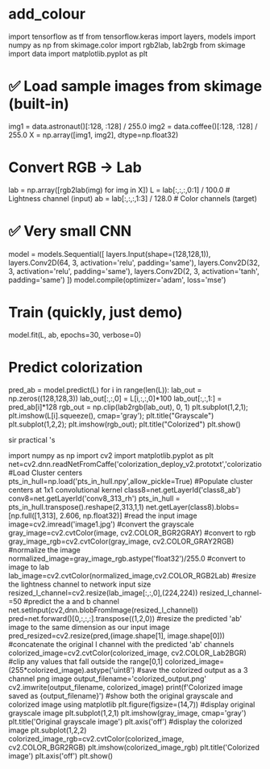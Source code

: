 # add_colour

import tensorflow as tf
from tensorflow.keras import layers, models
import numpy as np
from skimage.color import rgb2lab, lab2rgb
from skimage import data
import matplotlib.pyplot as plt

# ✅ Load sample images from skimage (built-in)
img1 = data.astronaut()[:128, :128] / 255.0
img2 = data.coffee()[:128, :128] / 255.0
X = np.array([img1, img2], dtype=np.float32)

# Convert RGB → Lab
lab = np.array([rgb2lab(img) for img in X])
L = lab[:,:,:,0:1] / 100.0       # Lightness channel (input)
ab = lab[:,:,:,1:3] / 128.0      # Color channels (target)

# ✅ Very small CNN
model = models.Sequential([
    layers.Input(shape=(128,128,1)),
    layers.Conv2D(64, 3, activation='relu', padding='same'),
    layers.Conv2D(32, 3, activation='relu', padding='same'),
    layers.Conv2D(2, 3, activation='tanh', padding='same')
])
model.compile(optimizer='adam', loss='mse')

# Train (quickly, just demo)
model.fit(L, ab, epochs=30, verbose=0)

# Predict colorization
pred_ab = model.predict(L)
for i in range(len(L)):
    lab_out = np.zeros((128,128,3))
    lab_out[:,:,0] = L[i,:,:,0]*100
    lab_out[:,:,1:] = pred_ab[i]*128
    rgb_out = np.clip(lab2rgb(lab_out), 0, 1)
    plt.subplot(1,2,1); plt.imshow(L[i].squeeze(), cmap='gray'); plt.title("Grayscale")
    plt.subplot(1,2,2); plt.imshow(rgb_out); plt.title("Colorized")
    plt.show()



sir practical 's




import numpy as np
import cv2
import matplotlib.pyplot as plt
net=cv2.dnn.readNetFromCaffe('colorization_deploy_v2.prototxt','colorizatio
#Load Cluster centers
pts_in_hull=np.load('pts_in_hull.npy',allow_pickle=True)
#Populate cluster centers at 1x1 convolutional kernel
class8=net.getLayerId('class8_ab')
conv8=net.getLayerId('conv8_313_rh')
pts_in_hull = pts_in_hull.transpose().reshape(2,313,1,1)
net.getLayer(class8).blobs=[np.full([1,313], 2.606, np.float32)]
#read the input image
image=cv2.imread('image1.jpg')
#convert the grayscale
gray_image=cv2.cvtColor(image, cv2.COLOR_BGR2GRAY)
#convert to rgb
gray_image_rgb=cv2.cvtColor(gray_image, cv2.COLOR_GRAY2RGB)
#normalize the image
normalized_image=gray_image_rgb.astype('float32')/255.0
#convert to image to lab
lab_image=cv2.cvtColor(normalized_image,cv2.COLOR_RGB2Lab)
#resize the lightness channel to network input size
resized_l_channel=cv2.resize(lab_image[:,:,0],(224,224))
resized_l_channel-=50
#predict the a and b channel
net.setInput(cv2,dnn.blobFromImage(resized_l_channel))
pred=net.forward()[0,:,:,:].transpose((1,2,0))
#resize the predicted 'ab' image to the same dimension as our input image
pred_resized=cv2.resize(pred,(image.shape[1], image.shape[0]))
#concatenate the original l channel with the predicted 'ab' channels
colorized_image=cv2.cvtColor(colorized_image, cv2.COLOR_Lab2BGR)
#clip any values that fall outside the range[0,1]
colorized_image=(255*colorized_image).astype('uint8')
#save the colorized output as a 3 channel png image
output_filename='colorized_output.png'
cv2.imwrite(output_filename, colorized_image)
print(f'Colorized image saved as {output_filename}')
#show both the original grayscale and colorized image using matplotlib
plt.figure(figsize=(14,7))
#display original grayscale image
plt.subplot(1,2,1)
plt.imshow(gray_image, cmap='gray')
plt.title('Original grayscale image')
plt.axis('off')
#display the colorized image
plt.subplot(1,2,2)
colorized_image_rgb=cv2.cvtColor(colorized_image, cv2.COLOR_BGR2RGB)
plt.imshow(colorized_image_rgb)
plt.title('Colorized image')
plt.axis('off')
plt.show()
